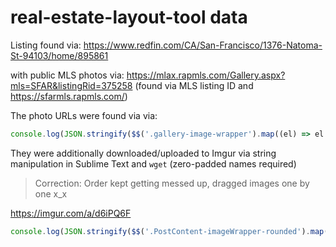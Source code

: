 # real-estate-layout-tool data
Listing found via: <https://www.redfin.com/CA/San-Francisco/1376-Natoma-St-94103/home/895861>

with public MLS photos via: <https://mlax.rapmls.com/Gallery.aspx?mls=SFAR&listingRid=375258> (found via MLS listing ID and <https://sfarmls.rapmls.com/>)

The photo URLs were found via via:

```js
console.log(JSON.stringify($$('.gallery-image-wrapper').map((el) => el.dataset.path), null, 2));
```

They were additionally downloaded/uploaded to Imgur via string manipulation in Sublime Text and `wget` (zero-padded names required)

> Correction: Order kept getting messed up, dragged images one by one x_x

<https://imgur.com/a/d6iPQ6F>

```js
console.log(JSON.stringify($$('.PostContent-imageWrapper-rounded').map((el) => el.querySelector('img').src), null, 2))
```
